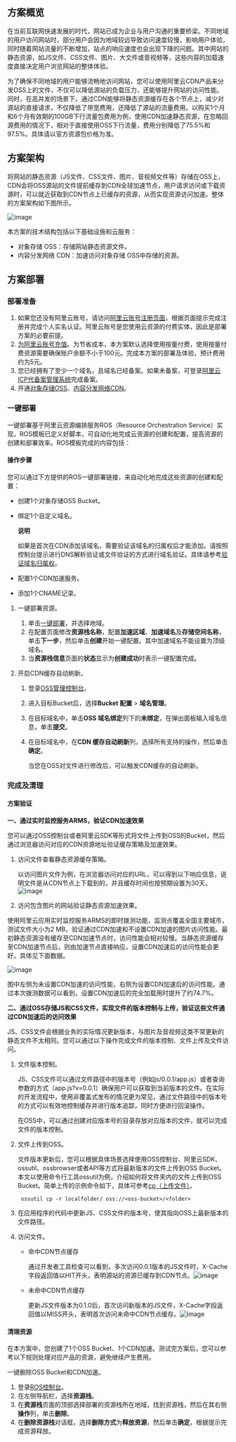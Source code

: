 ## **方案概览**

在当前互联网快速发展的时代，网站已成为企业与用户沟通的重要桥梁。不同地域的用户访问网站时，部分用户会因为地域较远导致访问速度较慢，影响用户体验，同时随着网站流量的不断增加，站点的响应速度也会出现下降的问题。其中网站的静态资源，如JS文件、CSS文件、图片、大文件或音视频等，这些内容的加载速度直接决定用户浏览网站的整体体验。

为了确保不同地域的用户能够流畅地访问网站，您可以使用阿里云CDN产品来分发OSS上的文件，不仅可以降低源站的负载压力，还能够提升网站的访问性能。同时，在高并发的场景下，通过CDN能够将静态资源缓存在各个节点上，减少对源站的直接请求，不仅降低了带宽费用，还降低了源站的流量费用。以购买1个月和6个月有效期的100GB下行流量包费用为例，使用CDN加速静态资源，在忽略回源费用的情况下，相对于直接使用OSS下行流量，费用分别降低了75.5%和97.5%。具体请以官方资源包价格为准。

## **方案架构**

将网站的静态资源（JS文件、CSS文件、图片、音视频文件等）存储在OSS上，CDN会将OSS源站的文件提前缓存到CDN全球加速节点，用户请求访问或下载资源时，可以就近获取到CDN节点上已缓存的资源，从而实现资源访问加速。整体的方案架构如下图所示。

![image](https://help-static-aliyun-doc.aliyuncs.com/assets/img/zh-CN/8505864371/CAEQOxiBgMDBx_r08BgiIDZmYmNiYTc4MTAxOTQxNTFhYmFkMmZkODE5ZjQ5Yjlm4243220_20240308162036.721.svg)

本方案的技术结构包括以下基础设施和云服务：

* 对象存储 OSS：存储网站静态资源文件。
* 内容分发网络 CDN：加速访问对象存储 OSS中存储的资源。

## **方案部署**
### **部署准备**


1. 如果您还没有阿里云账号，请访问[阿里云账号注册页面](https://account.aliyun.com/register/qr_register.htm)，根据页面提示完成注册并完成个人实名认证。阿里云账号是您使用云资源的付费实体，因此是部署方案的必要前提。
2. [为阿里云账号充值](https://help.aliyun.com/document_detail/324650.html)。为节省成本，本方案默认选择使用按量付费，使用按量付费资源需要确保账户余额不小于100元。完成本方案的部署及体验，预计费用约为5元。
3. 您已经拥有了至少一个域名，且域名已经备案。如果未备案，可登录[阿里云ICP代备案管理系统](https://beian.aliyun.com/pcContainer/myorder)完成备案。
4. 开通[对象存储OSS](https://common-buy.aliyun.com/?spm=5176.7933691.J_5253785160.2.41252c47B1n6So&commodityCode=oss_rc_dp_cn)、[内容分发网络CDN](https://common-buy.aliyun.com/?spm=5176.7933777.J_3537169050.3.c285496eAAPwa9&commodityCode=cdn#/open)。
### **一键部署**


一键部署基于阿里云资源编排服务ROS（Resource Orchestration Service）实现，ROS模板已定义好脚本，可自动化地完成云资源的创建和配置，提高资源的创建和部署效率。ROS模板完成的内容包括：

#### 操作步骤

您可以通过下方提供的ROS一键部署链接，来自动化地完成这些资源的创建和配置：

* 创建1个对象存储OSS Bucket。
* 绑定1个自定义域名。
  
  **说明** 
  
  如果是首次在CDN添加该域名，需要验证该域名的归属权后才能添加。请按照控制台提示进行DNS解析验证或文件验证的方式进行域名验证。具体请参考[验证域名归属权](https://help.aliyun.com/zh/cdn/verify-domain-name-ownership)。
* 配置1个CDN加速服务。
* 添加1个CNAME记录。

1. 一键部署资源。
   
   1. 单击[一键部署](https://ros.console.aliyun.com/region/stacks/create?templateUrl=https://ros-public-templates.oss-cn-hangzhou.aliyuncs.com/service_template/technical-solution/accelerate-static-website.yml&hideStepRow=true&hideStackConfig=true&pageTitle=网站静态资源访问加速&disableRollback=false&isSimplified=true&disa=true&productNavBar=disabled)，并选择地域。
   2. 在配置页面修改**资源栈名称**，配置**加速区域**、**加速域名**及**存储空间名称**，单击**下一步**，然后单击**创建**开始一键配置。其中加速域名不能设置为顶级域名。
   3. 当**资源栈信息**页面的**状态**显示为**创建成功**时表示一键配置完成。
2. 开启CDN缓存自动刷新。
   
   1. 登录[OSS管理控制台](https://oss.console.aliyun.com/)。
   2. 进入目标Bucket后，选择**Bucket 配置** > **域名管理**。
   3. 在目标域名中，单击**OSS 域名绑定**列下的**未绑定**，在弹出面板输入域名信息，单击**提交**。
   4. 在目标域名中，在**CDN 缓存自动刷新**列，选择所有支持的操作，然后单击**确定**。
      
      当您在OSS对文件进行修改后，可以触发CDN缓存的自动刷新。
### **完成及清理**


#### **方案验证**

**一、通过实时监控服务ARMS，验证CDN加速效果**

您可以通过OSS控制台或者阿里云SDK等形式将文件上传到OSS的Bucket，然后通过浏览器访问对应的CDN资源地址验证缓存策略及加速效果。

1. 访问文件查看静态资源缓存策略。
   
   以访问图片文件为例，在浏览器访问对应的URL，可以得到以下响应信息，说明文件是从CDN节点上下载到的，并且缓存时间也按预期设置为30天。![image](https://help-static-aliyun-doc.aliyuncs.com/assets/img/zh-CN/8144212171/p788816.png)
2. 访问包含图片的网站验证静态资源加速效果。

使用阿里云应用实时监控服务ARMS的即时拨测功能，监测点覆盖全国主要城市，测试文件大小为2 MB，验证通过CDN加速和不设置CDN加速的图片访问性能。最初静态资源没有缓存至CDN加速节点时，访问性能会相对较慢。当静态资源缓存至CDN加速节点后，则由加速节点直接响应，设置CDN加速后的访问性能会更好。具体见下面数据。

![image](https://help-static-aliyun-doc.aliyuncs.com/assets/img/zh-CN/4507561371/p873197.png)

图中左侧为未设置CDN加速的访问性能，右侧为设置CDN加速后的访问性能。通过本次拨测数据可以看到，设置CDN加速后的完全加载用时提升了约74.7%。

**二、通过OSS存储JS和CSS文件，实现文件的版本控制与上传，验证这些文件通过CDN加速后的访问效果**

JS、CSS文件会根据业务的实际情况更新版本，与图片及音视频这类不常更新的静态文件不太相同。您可以通过以下操作完成文件的版本控制、文件上传及文件访问。

1. 文件版本控制。
   
   JS、CSS文件可以通过文件路径中的版本号（例如js/0.0.1/app.js）或者查询参数的方式（app.js?v=0.0.1）确保用户可以获取到当前版本的文件。在实际的开发流程中，使用非覆盖式发布的情况更为常见，通过文件路径中的版本号的方式可以有效地控制缓存并进行版本追踪，同时方便进行回滚操作。
   
   在OSS中，可以通过创建对应版本号的目录存放对应版本的文件，就可以完成文件的版本控制。
2. 文件上传到OSS。
   
   文件版本更新后，您可以根据具体场景选择使用OSS控制台、阿里云SDK、ossutil、ossbrowser或者API等方式将最新版本的文件上传到OSS Bucket。本文以使用命令行工具ossutil为例，介绍如何将文件夹内的文件上传到OSS Bucket。简单上传的示例命令如下，具体可参考[cp（上传文件）](https://help.aliyun.com/zh/oss/developer-reference/upload-objects-6)。
   
   ```
    ossutil cp -r localfolder/ oss://<oss-bucket>/<folder>
   ```
3. 在应用程序的代码中更新JS、CSS文件的版本号，使其指向OSS上最新版本的文件路径。
4. 访问文件。
   
   * 命中CDN节点缓存
     
     通过开发者工具检查可以看到，多次访问0.0.1版本的JS文件时，X-Cache字段返回值以HIT开头，表明源站的资源已缓存到CDN节点。![image](https://help-static-aliyun-doc.aliyuncs.com/assets/img/zh-CN/8144212171/p788817.png)
   * 未命中CDN节点缓存
     
     更新JS文件版本为0.1.0后，首次访问新版本的JS文件，X-Cache字段返回值以MISS开头，表明首次访问未命中CDN节点缓存。![image](https://help-static-aliyun-doc.aliyuncs.com/assets/img/zh-CN/8144212171/p788818.png)
#### 清理资源

在本方案中，您创建了1个OSS Bucket、1个CDN加速。测试完方案后，您可以参考以下规则处理对应产品的资源，避免继续产生费用。

一键删除OSS Bucket和CDN加速。

1. 登录[ROS控制台](https://ros.console.aliyun.com/overview)。
2. 在左侧导航栏，选择**资源栈**。
3. 在**资源栈**页面的顶部选择部署的资源栈所在地域，找到资源栈，然后在其右侧**操作**列，单击**删除**。
4. 在**删除资源栈**对话框，选择**删除方式**为**释放资源**，然后单击**确定**，根据提示完成资源释放。
